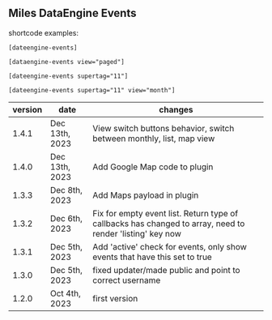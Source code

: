 ## Miles DataEngine Events

shortcode examples:

    [dateengine-events]

    [dataengine-events view="paged"]

    [dateengine-events supertag="11"]

    [dateengine-events supertag="11" view="month"]




|version|date|changes|
|---|---|---|
|1.4.1|Dec 13th, 2023|View switch buttons behavior, switch between monthly, list, map view|
|1.4.0|Dec 13th, 2023|Add Google Map code to plugin|
|1.3.3|Dec 8th, 2023|Add Maps payload in plugin|
|1.3.2|Dec 6th, 2023|Fix for empty event list. Return type of callbacks has changed to array, need to render 'listing' key now|
|1.3.1|Dec 5th, 2023|Add 'active' check for events, only show events that have this set to true|
|1.3.0|Dec 5th, 2023|fixed updater/made public and point to correct username|
|1.2.0|Oct 4th, 2023|first version|
